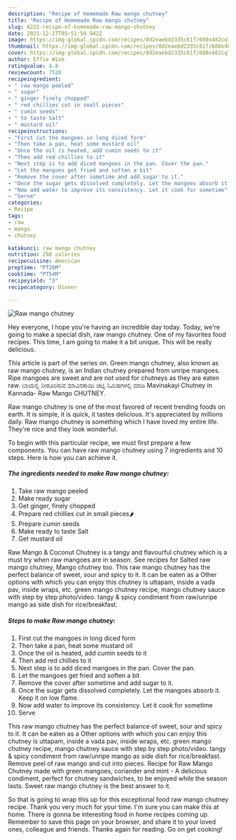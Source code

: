 ```yaml
---
description: "Recipe of Homemade Raw mango chutney"
title: "Recipe of Homemade Raw mango chutney"
slug: 6232-recipe-of-homemade-raw-mango-chutney
date: 2021-12-27T05:51:59.942Z
image: https://img-global.cpcdn.com/recipes/0d2eaebd2335c61f/680x482cq70/raw-mango-chutney-recipe-main-photo.jpg
thumbnail: https://img-global.cpcdn.com/recipes/0d2eaebd2335c61f/680x482cq70/raw-mango-chutney-recipe-main-photo.jpg
cover: https://img-global.cpcdn.com/recipes/0d2eaebd2335c61f/680x482cq70/raw-mango-chutney-recipe-main-photo.jpg
author: Effie Wise
ratingvalue: 4.8
reviewcount: 7520
recipeingredient:
- " raw mango peeled"
- " sugar"
- " ginger finely chopped"
- " red chillies cut in small pieces"
- " cumin seeds"
- " to taste Salt"
- " mustard oil"
recipeinstructions:
- "First cut the mangoes in long diced form"
- "Then take a pan, heat some mustard oil"
- "Once the oil is heated, add cumin seeds to it"
- "Then add red chillies to it"
- "Next step is to add diced mangoes in the pan. Cover the pan."
- "Let the mangoes get fried and soften a bit"
- "Remove the cover after sometime and add sugar to it."
- "Once the sugar gets dissolved completely. Let the mangoes absorb it. Keep it on low flame."
- "Now add water to improve its consistency. Let it cook for sometime"
- "Serve"
categories:
- Recipe
tags:
- raw
- mango
- chutney

katakunci: raw mango chutney 
nutrition: 298 calories
recipecuisine: American
preptime: "PT26M"
cooktime: "PT54M"
recipeyield: "3"
recipecategory: Dinner

---
```



![Raw mango chutney](https://img-global.cpcdn.com/recipes/0d2eaebd2335c61f/680x482cq70/raw-mango-chutney-recipe-main-photo.jpg)

Hey everyone, I hope you're having an incredible day today. Today, we're going to make a special dish, raw mango chutney. One of my favorites food recipes. This time, I am going to make it a bit unique. This will be really delicious.

This article is part of the series on. Green mango chutney, also known as raw mango chutney, is an Indian chutney prepared from unripe mangoes. Ripe mangoes are sweet and are not used for chutneys as they are eaten raw. ಬಾಯಲ್ಲಿ ನೀರೂರಿಸುವ ಮಾವಿನಕಾಯಿ ಚಟ್ನಿ ನಿಮಿಷಗಳಲ್ಲಿ ಮಾಡಿ Mavinakayi Chutney in Kannada- Raw Mango CHUTNEY.

Raw mango chutney is one of the most favored of recent trending foods on earth. It is simple, it is quick, it tastes delicious. It's appreciated by millions daily. Raw mango chutney is something which I have loved my entire life. They're nice and they look wonderful.


To begin with this particular recipe, we must first prepare a few components. You can have raw mango chutney using 7 ingredients and 10 steps. Here is how you can achieve it.

<!--inarticleads1-->

##### The ingredients needed to make Raw mango chutney:

1. Take  raw mango peeled
1. Make ready  sugar
1. Get  ginger, finely chopped
1. Prepare  red chillies cut in small pieces🌶
1. Prepare  cumin seeds
1. Make ready  to taste Salt
1. Get  mustard oil


Raw Mango &amp; Coconut Chutney is a tangy and flavourful chutney which is a must try when raw mangoes are in season. See recipes for Salted raw mango chutney, Mango chutney too. This raw mango chutney has the perfect balance of sweet, sour and spicy to it. It can be eaten as a Other options with which you can enjoy this chutney is uttapam, inside a vada pav, inside wraps, etc. green mango chutney recipe, mango chutney sauce with step by step photo/video. tangy &amp; spicy condiment from raw/unripe mango as side dish for rice/breakfast. 

<!--inarticleads2-->

##### Steps to make Raw mango chutney:

1. First cut the mangoes in long diced form
1. Then take a pan, heat some mustard oil
1. Once the oil is heated, add cumin seeds to it
1. Then add red chillies to it
1. Next step is to add diced mangoes in the pan. Cover the pan.
1. Let the mangoes get fried and soften a bit
1. Remove the cover after sometime and add sugar to it.
1. Once the sugar gets dissolved completely. Let the mangoes absorb it. Keep it on low flame.
1. Now add water to improve its consistency. Let it cook for sometime
1. Serve


This raw mango chutney has the perfect balance of sweet, sour and spicy to it. It can be eaten as a Other options with which you can enjoy this chutney is uttapam, inside a vada pav, inside wraps, etc. green mango chutney recipe, mango chutney sauce with step by step photo/video. tangy &amp; spicy condiment from raw/unripe mango as side dish for rice/breakfast. Remove peel of raw mango and cut into pieces. Recipe for Raw Mango Chutney made with green mangoes, coriander and mint - A delicious condiment, perfect for chutney sandwiches, to be enjoyed while the season lasts. Sweet raw mango chutney is the best answer to it. 

So that is going to wrap this up for this exceptional food raw mango chutney recipe. Thank you very much for your time. I'm sure you can make this at home. There is gonna be interesting food in home recipes coming up. Remember to save this page on your browser, and share it to your loved ones, colleague and friends. Thanks again for reading. Go on get cooking!
